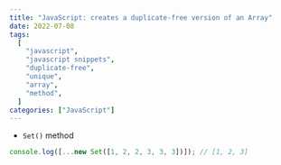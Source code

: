 ```yaml
---
title: "JavaScript: creates a duplicate-free version of an Array"
date: 2022-07-08
tags:
  [
    "javascript",
    "javascript snippets",
    "duplicate-free",
    "unique",
    "array",
    "method",
  ]
categories: ["JavaScript"]
---
```


- `Set()` method

```javascript
console.log([...new Set([1, 2, 2, 3, 3, 3])]); // [1, 2, 3]
```
